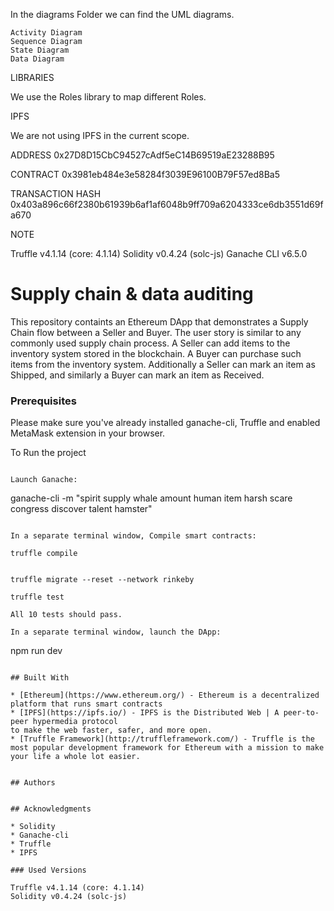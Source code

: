 In the diagrams Folder we can find the UML diagrams.

    Activity Diagram
    Sequence Diagram
    State Diagram
    Data Diagram


LIBRARIES

We use the Roles library to map different Roles.

IPFS

We are not using IPFS in the current scope.

ADDRESS
0x27D8D15CbC94527cAdf5eC14B69519aE23288B95

CONTRACT
0x3981eb484e3e58284f3039E96100B79F57ed8Ba5

TRANSACTION HASH
0x403a896c66f2380b61939b6af1af6048b9ff709a6204333ce6db3551d69fa670

NOTE

Truffle v4.1.14 (core: 4.1.14)
Solidity v0.4.24 (solc-js)
Ganache CLI v6.5.0






# Supply chain & data auditing

This repository containts an Ethereum DApp that demonstrates a Supply Chain flow between a Seller and Buyer. The user story is similar to any commonly used supply chain process. A Seller can add items to the inventory system stored in the blockchain. A Buyer can purchase such items from the inventory system. Additionally a Seller can mark an item as Shipped, and similarly a Buyer can mark an item as Received.

### Prerequisites

Please make sure you've already installed ganache-cli, Truffle and enabled MetaMask extension in your browser.

To Run the project
```

Launch Ganache:

```
ganache-cli -m "spirit supply whale amount human item harsh scare congress discover talent hamster"
```

In a separate terminal window, Compile smart contracts:

truffle compile


truffle migrate --reset --network rinkeby

truffle test

All 10 tests should pass.

In a separate terminal window, launch the DApp:

```
npm run dev
```

## Built With

* [Ethereum](https://www.ethereum.org/) - Ethereum is a decentralized platform that runs smart contracts
* [IPFS](https://ipfs.io/) - IPFS is the Distributed Web | A peer-to-peer hypermedia protocol
to make the web faster, safer, and more open.
* [Truffle Framework](http://truffleframework.com/) - Truffle is the most popular development framework for Ethereum with a mission to make your life a whole lot easier.


## Authors


## Acknowledgments

* Solidity
* Ganache-cli
* Truffle
* IPFS

### Used Versions

Truffle v4.1.14 (core: 4.1.14)
Solidity v0.4.24 (solc-js)
